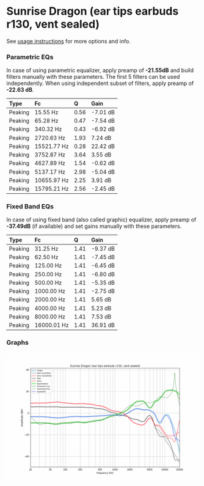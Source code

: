 # Sunrise Dragon (ear tips earbuds r130, vent sealed)
See [usage instructions](https://github.com/jaakkopasanen/AutoEq#usage) for more options and info.

### Parametric EQs
In case of using parametric equalizer, apply preamp of **-21.55dB** and build filters manually
with these parameters. The first 5 filters can be used independently.
When using independent subset of filters, apply preamp of **-22.63 dB**.

| Type    | Fc          |    Q | Gain     |
|:--------|:------------|:-----|:---------|
| Peaking | 15.55 Hz    | 0.56 | -7.01 dB |
| Peaking | 65.28 Hz    | 0.47 | -7.54 dB |
| Peaking | 340.32 Hz   | 0.43 | -6.92 dB |
| Peaking | 2720.63 Hz  | 1.93 | 7.24 dB  |
| Peaking | 15521.77 Hz | 0.28 | 22.42 dB |
| Peaking | 3752.87 Hz  | 3.64 | 3.55 dB  |
| Peaking | 4627.89 Hz  | 1.54 | -0.62 dB |
| Peaking | 5137.17 Hz  | 2.98 | -5.04 dB |
| Peaking | 10655.97 Hz | 2.25 | 3.91 dB  |
| Peaking | 15795.21 Hz | 2.56 | -2.45 dB |

### Fixed Band EQs
In case of using fixed band (also called graphic) equalizer, apply preamp of **-37.49dB**
(if available) and set gains manually with these parameters.

| Type    | Fc          |    Q | Gain     |
|:--------|:------------|:-----|:---------|
| Peaking | 31.25 Hz    | 1.41 | -9.37 dB |
| Peaking | 62.50 Hz    | 1.41 | -7.45 dB |
| Peaking | 125.00 Hz   | 1.41 | -6.45 dB |
| Peaking | 250.00 Hz   | 1.41 | -6.80 dB |
| Peaking | 500.00 Hz   | 1.41 | -5.35 dB |
| Peaking | 1000.00 Hz  | 1.41 | -2.75 dB |
| Peaking | 2000.00 Hz  | 1.41 | 5.65 dB  |
| Peaking | 4000.00 Hz  | 1.41 | 5.23 dB  |
| Peaking | 8000.00 Hz  | 1.41 | 7.53 dB  |
| Peaking | 16000.01 Hz | 1.41 | 36.91 dB |

### Graphs
![](./Sunrise%20Dragon%20(ear%20tips%20earbuds%20r130,%20vent%20sealed).png)